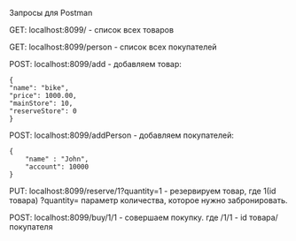 Запросы для Postman

GET: localhost:8099/ - список всех товаров

GET: localhost:8099/person - список всех покупателей

POST: localhost:8099/add - добавляем товар:

```
{
"name": "bike",
"price": 1000.00,
"mainStore": 10,
"reserveStore": 0
}
```

POST: localhost:8099/addPerson - добавляем покупателей:

```
{
    "name" : "John",
    "account": 10000
}
```

PUT: localhost:8099/reserve/1?quantity=1 - резервируем товар, 
где 1(id товара) ?quantity= параметр количества, которое нужно забронировать.

POST: localhost:8099/buy/1/1 - совершаем покупку.  где /1/1 - id товара/покупателя